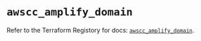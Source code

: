 # `awscc_amplify_domain`

Refer to the Terraform Registory for docs: [`awscc_amplify_domain`](https://registry.terraform.io/providers/hashicorp/awscc/0.70.0/docs/resources/amplify_domain).
